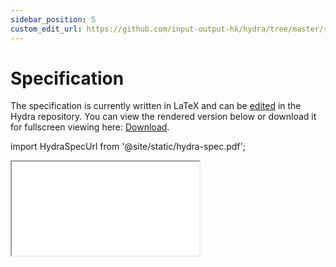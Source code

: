 ```yaml
---
sidebar_position: 5
custom_edit_url: https://github.com/input-output-hk/hydra/tree/master/spec
---
```


# Specification

The specification is currently written in LaTeX and can be [edited](https://github.com/input-output-hk/hydra/tree/master/spec) in the Hydra repository. You can view the rendered version below or download it for fullscreen viewing here: [Download](/hydra-spec.pdf).

import HydraSpecUrl from '@site/static/hydra-spec.pdf';

<iframe style={{width: '100%', height: '480px'}} src={HydraSpecUrl} title="Hydra Head Specification"></iframe>
